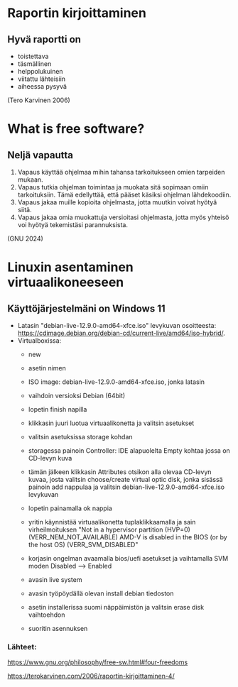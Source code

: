 # Raportin kirjoittaminen
## Hyvä raportti on

- toistettava
- täsmällinen
- helppolukuinen
- viitattu lähteisiin
- aiheessa pysyvä

(Tero Karvinen 2006)

# What is free software?

## Neljä vapautta
1. Vapaus käyttää ohjelmaa mihin tahansa tarkoitukseen omien tarpeiden mukaan.
2. Vapaus tutkia ohjelman toimintaa ja muokata sitä sopimaan omiin tarkoituksiin. Tämä edellyttää, että pääset käsiksi ohjelman lähdekoodiin.
3. Vapaus jakaa muille kopioita ohjelmasta, jotta muutkin voivat hyötyä siitä.
4. Vapaus jakaa omia muokattuja versioitasi ohjelmasta, jotta myös yhteisö voi hyötyä tekemistäsi parannuksista.

(GNU 2024)

# Linuxin asentaminen virtuaalikoneeseen
## Käyttöjärjestelmäni on Windows 11
- Latasin "debian-live-12.9.0-amd64-xfce.iso" levykuvan osoitteesta: https://cdimage.debian.org/debian-cd/current-live/amd64/iso-hybrid/.
- Virtualboxissa: 
  - new
  - asetin nimen
  - ISO image: debian-live-12.9.0-amd64-xfce.iso, jonka latasin
  - vaihdoin versioksi Debian (64bit)
  - lopetin finish napilla
    
  - klikkasin juuri luotua virtuaalikonetta ja valitsin asetukset
  - valitsin asetuksissa storage kohdan
  - storagessa painoin Controller: IDE alapuolelta Empty kohtaa jossa on CD-levyn kuva
  - tämän jälkeen klikkasin Attributes otsikon alla olevaa CD-levyn kuvaa, josta valitsin choose/create virtual optic disk, jonka sisässä painoin add nappulaa ja valitsin debian-live-12.9.0-amd64-xfce.iso levykuvan
  - lopetin painamalla ok nappia

  - yritin käynnistää virtuaalikonetta tuplaklikkaamalla ja sain virheilmoituksen "Not in a hypervisor partition (HVP=0) (VERR_NEM_NOT_AVAILABLE) AMD-V is disabled in the BIOS (or by the host OS)          (VERR_SVM_DISABLED"
  - korjasin ongelman avaamalla bios/uefi asetukset ja vaihtamalla SVM moden Disabled --> Enabled
  - avasin live system
  - avasin työpöydällä olevan install debian tiedoston
  - asetin installerissa suomi näppäimistön ja valitsin erase disk vaihtoehdon
  - suoritin asennuksen
### Lähteet:
https://www.gnu.org/philosophy/free-sw.html#four-freedoms

https://terokarvinen.com/2006/raportin-kirjoittaminen-4/
